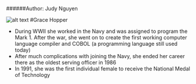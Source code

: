 ######Author: Judy Nguyen

![alt text](https://encrypted-tbn1.gstatic.com/images?q=tbn:ANd9GcSaZixqbAoSe6UgzXxMkYs8AafufiHXInLgsmBC4zQtEV9PcUqjJg)
#Grace Hopper 
- During WWII she worked in the Navy and was assigned to program the Mark 1. After the war, she went on to create the first working computer language compiler and COBOL (a programming language still used today)
- After much complications with joining the Navy, she ended her career there as the oldest serving officer in 1986
- In 1991, she was the first individual female to receive the National Medal of Technology
